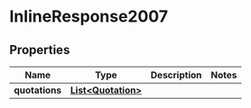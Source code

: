 

# InlineResponse2007

## Properties

Name | Type | Description | Notes
------------ | ------------- | ------------- | -------------
**quotations** | [**List&lt;Quotation&gt;**](Quotation.md) |  | 



